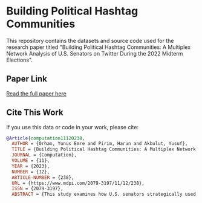 # Building Political Hashtag Communities

This repository contains the datasets and source code used for the research paper titled "Building Political Hashtag Communities: A Multiplex Network Analysis of U.S. Senators on Twitter During the 2022 Midterm Elections".

## Paper Link

[Read the full paper here](https://www.mdpi.com/2079-3197/11/12/238)

## Cite This Work

If you use this data or code in your work, please cite:

```bibtex
@Article{computation11120238,
  AUTHOR = {Orhan, Yunus Emre and Pirim, Harun and Akbulut, Yusuf},
  TITLE = {Building Political Hashtag Communities: A Multiplex Network Analysis of U.S. Senators on Twitter during the 2022 Midterm Elections},
  JOURNAL = {Computation},
  VOLUME = {11},
  YEAR = {2023},
  NUMBER = {12},
  ARTICLE-NUMBER = {238},
  URL = {https://www.mdpi.com/2079-3197/11/12/238},
  ISSN = {2079-3197},
  ABSTRACT = {This study examines how U.S. senators strategically used hashtags to create political communities on Twitter during the 2022 Midterm Elections. We propose a way to model topic-based implicit interactions among Twitter users and introduce the concept of Building Political Hashtag Communities (BPHC). Using multiplex network analysis, we provide a comprehensive view of elitesâ€™ behavior. Through AI-driven topic modeling on real-world data, we observe that, at a general level, Democrats heavily rely on BPHC. Yet, when disaggregating the network across layers, this trend does not uniformly persist. Specifically, while Republicans engage more intensively in BPHC discussions related to immigration, Democrats heavily rely on BPHC in topics related to identity and women. However, only a select group of Democratic actors engage in BPHC for topics on labor and the environmentâ€”domains where Republicans scarcely, if at all, participate in
